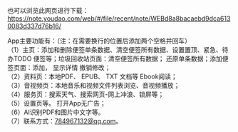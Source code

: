 也可以浏览此网页进行下载：https://note.youdao.com/web/#/file/recent/note/WEBd8a8bacaebd9dca6130083d337d76b16/

App主要功能有：（注：在需要换行的位置后添加两个空格并回车）  
（1）主页：添加和删除便签单条数据、清空便签所有数据、设置置顶、紧急、待办TODO 便签等；垃圾回收站页面：清空便签所有数据； 还原单条数据；添加便签页面：添加， 显示详情 撤销修改；  
（2）资料页：本地PDF、 EPUB、 TXT 文档等 Ebook阅读；  
（3）音视频页：本地音乐和视频文件列表浏览、音视频播放；  
（4）服务页：搜索天气、搜索网页-网上冲浪、锁屏等；  
（5）设置页等。 打开App无广告；  
（6）AI识别PDF和图片中文字等。  
（7）联系方式：784967132@qq.com。  